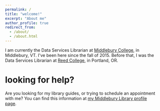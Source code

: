 ```yaml
---
permalink: /
title: "welcome!"
excerpt: "About me"
author_profile: true
redirect_from: 
  - /about/
  - /about.html
---
```


I am currently the Data Services Librarian at [Middlebury College](https://go.middlebury.edu/library), in Middlebury, VT. I've been here since the fall of 2015. Before that, I was the Data Services Librarian at [Reed College](https://library.reed.edu), in Portland, OR. 

looking for help?
======
Are you looking for my library guides, or trying to schedule an appointment with me? You can find this information at [my Middlebury Library profile page](https://go.middlebury.edu/ryan).
